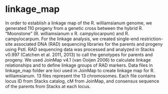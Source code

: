# linkage_map
In order to establish a linkage map of the R. williamsianum genome, we generated 110 progeny from a genetic cross between the hybrid R. “Moonstone” (R. williamsianum x R. campylocarpum) and R. campylocarpum.
For the linkage analysis, we created single-end restriction-site associated DNA (RAD) sequencing libraries for the parents and progeny using PstI.
RAD sequencing data was processed and analyzed in Stacks v0.997 (Catchen et al. 2011, 2013) to call the genotypes for parents and progeny.
We used JoinMap v4.1 (van Ooijen 2006) to calculate linkage relationships and to define linkage groups of RAD markers.
Data files in linkage_map folder are loci used in JoinMap to create linkage map for R. williamsianum.
13 files represent the 13 chromosomes.
Each file contains locus ID from Stacks catalog, cM from JoinMap, and consensus sequence of the parents from Stacks at each locus.
